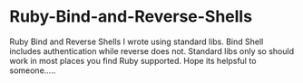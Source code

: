 Ruby-Bind-and-Reverse-Shells
============================

Ruby Bind and Reverse Shells I wrote using standard libs. Bind Shell includes authentication while reverse does not. Standard libs only so should work in most places you find Ruby supported. Hope its helpsful to someone.....
